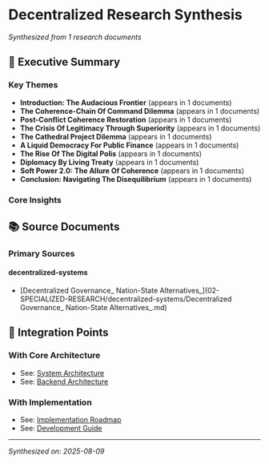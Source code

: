 # Decentralized Research Synthesis

*Synthesized from 1 research documents*

## 🎯 Executive Summary

### Key Themes

- ****Introduction: The Audacious Frontier**** (appears in 1 documents)
- ****The Coherence-Chain Of Command Dilemma**** (appears in 1 documents)
- ****Post-Conflict Coherence Restoration**** (appears in 1 documents)
- ****The Crisis Of Legitimacy Through Superiority**** (appears in 1 documents)
- ****The Cathedral Project Dilemma**** (appears in 1 documents)
- ****A Liquid Democracy For Public Finance**** (appears in 1 documents)
- ****The Rise Of The Digital Polis**** (appears in 1 documents)
- ****Diplomacy By Living Treaty**** (appears in 1 documents)
- ****Soft Power 2.0: The Allure Of Coherence**** (appears in 1 documents)
- ****Conclusion: Navigating The Disequilibrium**** (appears in 1 documents)

### Core Insights


## 📚 Source Documents

### Primary Sources


#### decentralized-systems
- [Decentralized Governance_ Nation-State Alternatives_](02-SPECIALIZED-RESEARCH/decentralized-systems/Decentralized Governance_ Nation-State Alternatives_.md)

## 🔄 Integration Points

### With Core Architecture
- See: [System Architecture](../../02-ARCHITECTURE/01-SYSTEM-ARCHITECTURE.md)
- See: [Backend Architecture](../../02-ARCHITECTURE/02-BACKEND-ARCHITECTURE.md)

### With Implementation
- See: [Implementation Roadmap](../../IMPLEMENTATION_ROADMAP.md)
- See: [Development Guide](../../03-DEVELOPMENT/README.md)

---

*Synthesized on: 2025-08-09*
